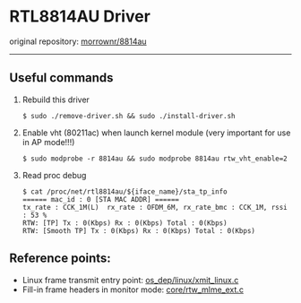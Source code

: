 # RTL8814AU Driver

original repository: [morrownr/8814au](https://github.com/morrownr/8814au)

---

## Useful commands

1. Rebuild this driver
    ```shell
    $ sudo ./remove-driver.sh && sudo ./install-driver.sh  
    ```

2. Enable vht (80211ac) when launch kernel module (very important for use in AP mode!!!)
    ```shell
    $ sudo modprobe -r 8814au && sudo modprobe 8814au rtw_vht_enable=2
    ```

3. Read proc debug
    ```shell
    $ cat /proc/net/rtl8814au/${iface_name}/sta_tp_info
    ====== mac_id : 0 [STA MAC ADDR] ======
    tx_rate : CCK_1M(L)  rx_rate : OFDM_6M, rx_rate_bmc : CCK_1M, rssi : 53 %
    RTW: [TP] Tx : 0(Kbps) Rx : 0(Kbps) Total : 0(Kbps)
    RTW: [Smooth TP] Tx : 0(Kbps) Rx : 0(Kbps) Total : 0(Kbps)
    ```
## Reference points:

- Linux frame transmit entry point: [os_dep/linux/xmit_linux.c](https://github.com/Vito-Swift/rtl8814au-ext/blob/main/os_dep/linux/xmit_linux.c)
- Fill-in frame headers in monitor mode: [core/rtw_mlme_ext.c](https://github.com/Vito-Swift/rtl8814au-ext/blob/main/core/rtw_mlme_ext.c)
